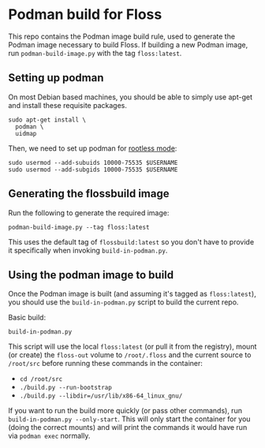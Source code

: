 # Podman build for Floss

This repo contains the Podman image build rule, used to generate the Podman
image necessary to build Floss. If building a new Podman image, run
`podman-build-image.py` with the tag `floss:latest`.

## Setting up podman

On most Debian based machines, you should be able to simply use apt-get and
install these requisite packages.
```
sudo apt-get install \
  podman \
  uidmap
```

Then, we need to set up podman for [rootless
mode](https://docs.podman.io/en/latest/markdown/podman.1.html#rootless-mode):
```
sudo usermod --add-subuids 10000-75535 $USERNAME
sudo usermod --add-subgids 10000-75535 $USERNAME
```

## Generating the flossbuild image

Run the following to generate the required image:
```
podman-build-image.py --tag floss:latest
```

This uses the default tag of `flossbuild:latest` so you don't have to provide it
specifically when invoking `build-in-podman.py`.

## Using the podman image to build

Once the Podman image is built (and assuming it's tagged as `floss:latest`), you
should use the `build-in-podman.py` script to build the current repo.

Basic build:
```
build-in-podman.py
```

This script will use the local `floss:latest` (or pull it from the registry),
mount (or create) the `floss-out` volume to `/root/.floss` and the current
source to `/root/src` before running these commands in the container:

* `cd /root/src`
* `./build.py --run-bootstrap`
* `./build.py --libdir=/usr/lib/x86-64_linux_gnu/`

If you want to run the build more quickly (or pass other commands), run
`build-in-podman.py --only-start`. This will only start the container for you
(doing the correct mounts) and will print the commands it would have run via
`podman exec` normally.
